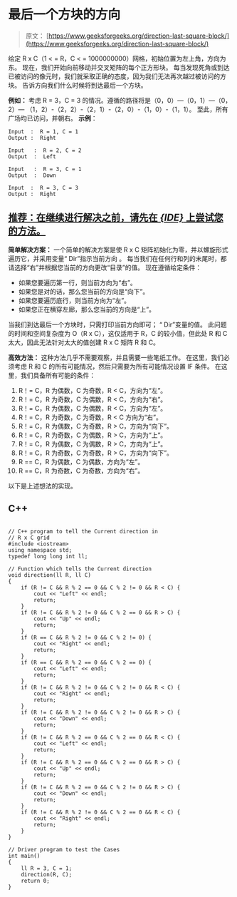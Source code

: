 # 最后一个方块的方向

> 原文： [https://www.geeksforgeeks.org/direction-last-square-block/](https://www.geeksforgeeks.org/direction-last-square-block/)

给定 R x C（1 < = R，C < = 1000000000）网格，初始位置为左上角，方向为东。 现在，我们开始向前移动并交叉矩阵的每个正方形块。 每当发现死角或到达已被访问的像元时，我们就采取正确的态度，因为我们无法再次越过被访问的方块。 告诉方向我们什么时候将到达最后一个方块。

**例如：** 考虑 R = 3，C = 3 的情况。遵循的路径将是（0，0）—（0，1）—（0，2）— （1，2）-（2，2）-（2，1）-（2，0）-（1，0）-（1，1）。 至此，所有广场均已访问，并朝右。
**示例**：

```
Input  :  R = 1, C = 1
Output :  Right

Input   :  R = 2, C = 2
Output  :  Left

Input   :  R = 3, C = 1
Output  :  Down

Input  :  R = 3, C = 3
Output :  Right

```

## [推荐：在继续进行解决之前，请先在 ***{IDE}*** 上尝试您的方法。](https://ide.geeksforgeeks.org/)

**简单解决方案：** 一个简单的解决方案是使 R x C 矩阵初始化为零，并以螺旋形式遍历它，并采用变量“ Dir”指示当前方向 。 每当我们在任何行和列的末尾时，都请选择“右”并根据您当前的方向更改“目录”的值。 现在遵循给定条件：

*   如果您要遍历第一行，则当前方向为“右”。
*   如果您是对的话，那么您当前的方向是“向下”。
*   如果您要遍历底行，则当前方向为“左”。
*   如果您正在横穿左廊，那么您当前的方向是“上”。

当我们到达最后一个方块时，只需打印当前方向即可； “ Dir”变量的值。
此问题的时间和空间复杂度为 O（R x C），这仅适用于 R，C 的较小值，但此处 R 和 C 太大，因此无法针对太大的值创建 R x C 矩阵 R 和 C。

**高效方法：** 这种方法几乎不需要观察，并且需要一些笔纸工作。 在这里，我们必须考虑 R 和 C 的所有可能情况，然后只需要为所有可能情况设置 IF 条件。 在这里，我们具备所有可能的条件：

1.  R！= C，R 为偶数，C 为奇数，R < C，方向为“左”。
2.  R！= C，R 为奇数，C 为偶数，R < C，方向为“右”。
3.  R！= C，R 为偶数，C 为偶数，R < C，方向为“左”。
4.  R！= C，R 为奇数，C 为奇数，R < C 方向为“右”。
5.  R！= C，R 为偶数，C 为奇数，R > C，方向为“向下”。
6.  R！= C，R 为奇数，C 为偶数，R > C，方向为“上”。
7.  R！= C，R 为偶数，C 为偶数，R > C，方向为“上”。
8.  R！= C，R 为奇数，C 为奇数，R > C，方向为“向下”。
9.  R == C，R 为偶数，C 为偶数，方向为“左”。
10.  R == C，R 为奇数，C 为奇数，方向为“右”。

以下是上述想法的实现。

## C++ 

```

// C++ program to tell the Current direction in 
// R x C grid 
#include <iostream> 
using namespace std; 
typedef long long int ll; 

// Function which tells the Current direction 
void direction(ll R, ll C) 
{ 
    if (R != C && R % 2 == 0 && C % 2 != 0 && R < C) { 
        cout << "Left" << endl; 
        return; 
    } 
    if (R != C && R % 2 != 0 && C % 2 == 0 && R > C) { 
        cout << "Up" << endl; 
        return; 
    } 
    if (R == C && R % 2 != 0 && C % 2 != 0) { 
        cout << "Right" << endl; 
        return; 
    } 
    if (R == C && R % 2 == 0 && C % 2 == 0) { 
        cout << "Left" << endl; 
        return; 
    } 
    if (R != C && R % 2 != 0 && C % 2 != 0 && R < C) { 
        cout << "Right" << endl; 
        return; 
    } 
    if (R != C && R % 2 != 0 && C % 2 != 0 && R > C) { 
        cout << "Down" << endl; 
        return; 
    } 
    if (R != C && R % 2 == 0 && C % 2 == 0 && R < C) { 
        cout << "Left" << endl; 
        return; 
    } 
    if (R != C && R % 2 == 0 && C % 2 == 0 && R > C) { 
        cout << "Up" << endl; 
        return; 
    } 
    if (R != C && R % 2 == 0 && C % 2 != 0 && R > C) { 
        cout << "Down" << endl; 
        return; 
    } 
    if (R != C && R % 2 != 0 && C % 2 == 0 && R < C) { 
        cout << "Right" << endl; 
        return; 
    } 
} 

// Driver program to test the Cases 
int main() 
{ 
    ll R = 3, C = 1; 
    direction(R, C); 
    return 0; 
} 

```